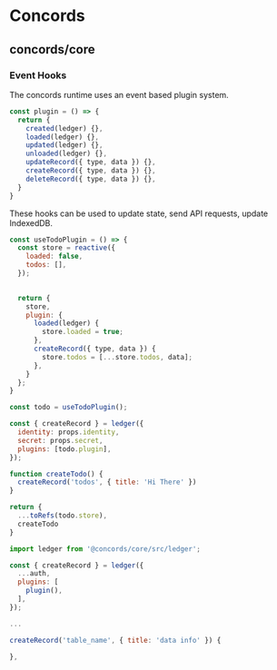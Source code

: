 # Concords


## concords/core

### Event Hooks

The concords runtime uses an event based plugin system.

```javascript
const plugin = () => {
  return {
    created(ledger) {},
    loaded(ledger) {},
    updated(ledger) {},
    unloaded(ledger) {},
    updateRecord({ type, data }) {},
    createRecord({ type, data }) {},
    deleteRecord({ type, data }) {},
  }
}
```

These hooks can be used to update state, send API requests, update IndexedDB.

```javascript
const useTodoPlugin = () => {
  const store = reactive({
    loaded: false,
    todos: [],
  });
  

  return {
    store,
    plugin: {
      loaded(ledger) {
        store.loaded = true;
      },
      createRecord({ type, data }) {
        store.todos = [...store.todos, data];
      },
    }
  };
}

const todo = useTodoPlugin();

const { createRecord } = ledger({
  identity: props.identity,
  secret: props.secret,
  plugins: [todo.plugin],
});

function createTodo() {
  createRecord('todos', { title: 'Hi There' })
}

return {
  ...toRefs(todo.store),
  createTodo
}
```

```javascript
import ledger from '@concords/core/src/ledger';

const { createRecord } = ledger({
  ...auth,
  plugins: [
    plugin(),
  ],
});

...

createRecord('table_name', { title: 'data info' }) {

},
```

